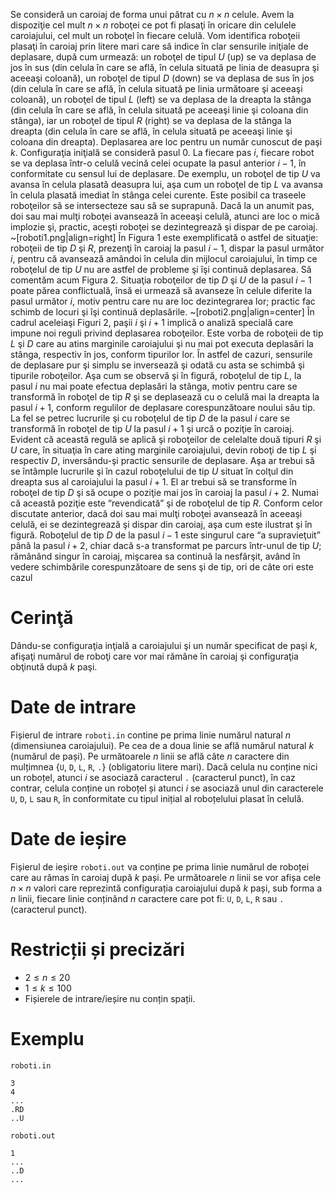 Se consideră un caroiaj de forma unui pătrat cu $n \times n$ celule. Avem la dispoziţie cel mult $n \times n$ roboţei ce pot fi plasaţi în oricare din celulele caroiajului, cel mult un roboţel în fiecare celulă. Vom identifica roboţeii plasaţi în caroiaj prin litere mari care să indice în clar sensurile iniţiale de deplasare, după cum urmează: un roboţel de tipul $U$ (up) se va deplasa de jos în sus (din celula în care se află, în celula situată pe linia de deasupra şi aceeaşi coloană), un roboţel de tipul $D$ (down) se va deplasa de sus în jos (din celula în care se află, în celula situată pe linia următoare şi aceeaşi coloană), un roboţel de tipul $L$ (left) se va deplasa de la dreapta la stânga (din celula în care se află, în celula situată pe aceeaşi linie şi coloana din stânga), iar un roboţel de tipul $R$ (right) se va deplasa de la stânga la dreapta (din celula în care se află, în celula situată pe aceeaşi linie şi coloana din dreapta).
Deplasarea are loc pentru un număr cunoscut de paşi $k$. Configuraţia iniţială se consideră pasul $0$. La fiecare pas $i$, fiecare robot se va deplasa într-o celulă vecină celei ocupate la pasul anterior $i - 1$, în conformitate cu sensul lui de deplasare. De exemplu, un roboţel de tip $U$ va avansa în celula plasată deasupra lui, aşa cum un roboţel de tip $L$ va avansa în celula plasată imediat în stânga celei curente. Este posibil ca traseele roboţeilor să se intersecteze sau să se suprapună. Dacă la un anumit pas, doi sau mai mulţi roboţei avansează în aceeaşi celulă, atunci are loc o mică implozie şi, practic, aceşti roboţei se dezintegrează şi dispar de pe caroiaj.
~[roboti1.png|align=right]
În $\text{Figura} \ 1$ este exemplificată o astfel de situaţie: roboţeii de tip $D$ şi $R$, prezenţi în caroiaj la pasul $i - 1$, dispar la pasul următor $i$, pentru că avansează amândoi în celula din mijlocul caroiajului, în timp ce roboţelul de tip $U$ nu are astfel de probleme şi îşi continuă deplasarea.
Să comentăm acum $\text{Figura} \ 2$. Situaţia roboţeilor de tip $D$ şi $U$ de la pasul $i - 1$ poate părea conflictuală, însă ei urmează să avanseze în celule diferite la pasul următor $i$, motiv pentru care nu are loc dezintegrarea lor; practic fac schimb de locuri şi îşi continuă deplasările.
~[roboti2.png|align=center]
În cadrul aceleiaşi $\text{Figuri} \ 2$, paşii $i$ şi $i + 1$ implică o analiză specială care impune noi reguli privind deplasarea roboţeilor. Este vorba de roboţeii de tip $L$ şi $D$ care au atins marginile caroiajului şi nu mai pot executa deplasări la stânga, respectiv în jos, conform tipurilor lor. În astfel de cazuri, sensurile de deplasare pur şi simplu se inversează şi odată cu asta se schimbă şi tipurile roboţeilor. Aşa cum se observă şi în figură, roboţelul de tip $L$, la pasul $i$ nu mai poate efectua deplasări la stânga, motiv pentru care se transformă în roboţel de tip $R$ şi se deplasează cu o celulă mai la dreapta la pasul $i + 1$, conform regulilor de deplasare corespunzătoare noului său tip. La fel se petrec lucrurile şi cu roboţelul de tip $D$ de la pasul $i$ care se transformă în roboţel de tip $U$ la pasul $i  + 1$ şi urcă o poziţie în caroiaj. Evident că această regulă se aplică şi roboţeilor de celelalte două tipuri $R$ şi $U$ care, în situaţia în care ating marginile caroiajului, devin roboţi de tip $L$ şi respectiv $D$, inversându-şi practic sensurile de deplasare. Aşa ar trebui să se întâmple lucrurile şi în cazul roboţelului de tip $U$ situat în colţul din dreapta sus al caroiajului la pasul $i + 1$. El ar trebui să se transforme în roboţel de tip $D$ şi să ocupe o poziţie mai jos în caroiaj la pasul $i + 2$. Numai că această poziţie este “revendicată” şi de roboţelul de tip $R$. Conform celor discutate anterior, dacă doi sau mai mulţi roboţei avansează în aceeaşi celulă, ei se dezintegrează şi dispar din caroiaj, aşa cum este ilustrat şi în figură. Roboţelul de tip $D$ de la pasul $i - 1$ este singurul care “a supravieţuit” până la pasul $i + 2$, chiar dacă s-a transformat pe parcurs într-unul de tip $U$; rămânând singur în caroiaj, mişcarea sa continuă la nesfârşit, având în vedere schimbările corespunzătoare de sens şi de tip, ori de câte ori este cazul

# Cerinţă

Dându-se configuraţia inţială a caroiajului şi un număr specificat de paşi $k$, afişaţi numărul de roboţi care vor mai rămâne în caroiaj şi configuraţia obţinută după $k$ paşi.

# Date de intrare 

Fișierul de intrare `roboti.in` contine pe prima linie numărul natural $n$ (dimensiunea caroiajului). Pe cea de a doua linie se află numărul natural $k$ (numărul de pași). Pe următoarele $n$ linii se află câte $n$ caractere din mulțimnea $\{$`U`, `D`, `L`, `R`, `.`$\}$ (obligatoriu litere mari). Dacă celula nu conține nici un roboțel, atunci $i$ se asociază caracterul `.` (caracterul punct), în caz contrar, celula conține un roboțel și atunci $i$ se asociază unul din caracterele `U`, `D`, `L` sau `R`, în conformitate cu tipul inițial al roboțelului plasat în celulă.

# Date de ieșire

Fișierul de ieșire `roboti.out` va conține pe prima linie numărul de roboței care au rămas în caroiaj după $k$ pași. Pe următoarele $n$ linii se vor afișa cele $n \times n$ valori care reprezintă configurația caroiajului după $k$ pași, sub forma a $n$ linii, fiecare linie conținând $n$ caractere care pot fi: `U`, `D`, `L`, `R` sau `.` (caracterul punct).

# Restricții și precizări

* $2 \leq n \leq 20$
* $1 \leq k \leq 100$
* Fișierele de intrare/ieșire nu conțin spații.

# Exemplu

`roboti.in`
```
3
4
...
.RD
..U
```

`roboti.out`
```
1
...
..D
...
```
